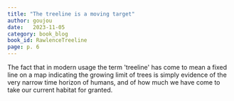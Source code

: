 ```yaml
---
title: "The treeline is a moving target"
author: goujou
date:   2023-11-05
category: book_blog
book_id: RawlenceTreeline
page: p. 6
---
```

The fact that in modern usage the term 'treeline' has come to mean a fixed line on a map indicating the growing limit of trees is simply evidence of the very narrow time horizon of humans, and of how much we have come to take our current habitat for granted.
